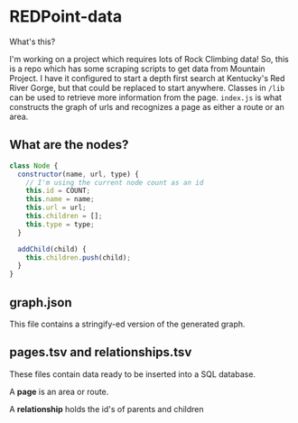 # REDPoint-data

What's this?

I'm working on a project which requires lots of Rock Climbing data! So, this is a repo which has some scraping scripts to get data from Mountain Project. I have it configured to start a depth first search at Kentucky's Red River Gorge, but that could be replaced to start anywhere. Classes in `/lib` can be used to retrieve more information from the page. `index.js` is what constructs the graph of urls and recognizes a page as either a route or an area.

## What are the nodes?

```javascript
class Node {
  constructor(name, url, type) {
    // I'm using the current node count as an id
    this.id = COUNT;
    this.name = name;
    this.url = url;
    this.children = [];
    this.type = type;
  }

  addChild(child) {
    this.children.push(child);
  }
}
```

## graph.json

This file contains a stringify-ed version of the generated graph.

## pages.tsv and relationships.tsv

These files contain data ready to be inserted into a SQL database.

A **page** is an area or route.

A **relationship** holds the id's of parents and children


